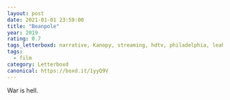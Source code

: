 ```yaml
---
layout: post 
date: 2021-01-01 23:59:00
title: "Beanpole"
year: 2019
rating: 0.7
tags_letterboxd: narrative, Kanopy, streaming, hdtv, philadelphia, leah
tags:
  - film
category: Letterboxd
canonical: https://boxd.it/1yyQ9V
---
```


War is hell.